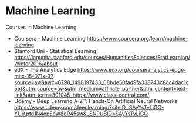 # Machine Learning
 Courses in Machine Learning
 * Coursera - Machine Learning
 https://www.coursera.org/learn/machine-learning
 * Stanford Uni - Statistical Learning
 https://lagunita.stanford.edu/courses/HumanitiesSciences/StatLearning/Winter2016/about
 * edX - The Analytics Edge
 https://www.edx.org/course/analytics-edge-mitx-15-071x-3?source=aw&awc=6798_1498197433_08bde50fad9fa338743c8cc4dac1c55f&utm_source=aw&utm_medium=affiliate_partner&utm_content=text-link&utm_term=301045_https://www.class-central.com/
 * Udemy - Deep Learning A-Z™: Hands-On Artificial Neural Networks
 https://www.udemy.com/deeplearning/?siteID=SAyYsTvLiGQ-YU9.ptd1N4opEeW8oR45sw&LSNPUBID=SAyYsTvLiGQ
